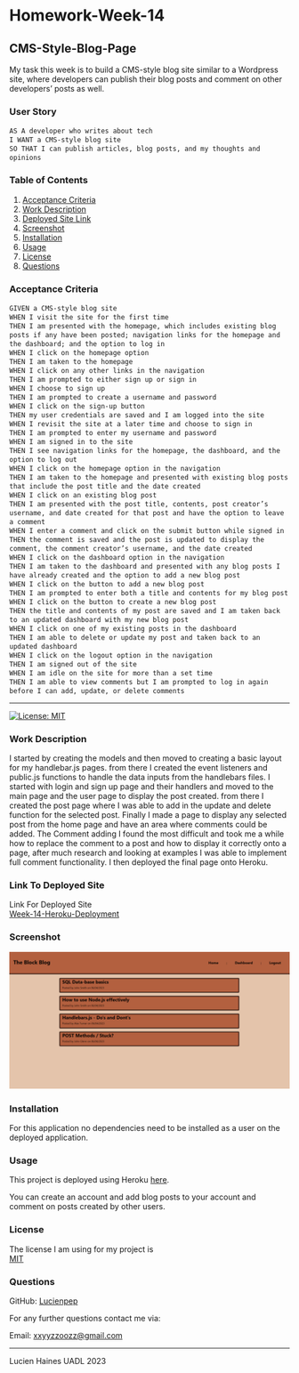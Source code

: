 # Homework-Week-14
## CMS-Style-Blog-Page

My task this week is to build a CMS-style blog site similar to a Wordpress site, where developers can publish their blog posts and comment on other developers’ posts as well.

### User Story
```
AS A developer who writes about tech
I WANT a CMS-style blog site
SO THAT I can publish articles, blog posts, and my thoughts and opinions
```

### Table of Contents
1. [Acceptance Criteria](#acceptance-criteria)
2. [Work Description](#work-description)
3. [Deployed Site Link](#link-to-deployed-site)
4. [Screenshot](#screenshot)
5. [Installation](#installation)
6. [Usage](#usage)
7. [License](#license)
8. [Questions](#questions)

### Acceptance Criteria
```
GIVEN a CMS-style blog site
WHEN I visit the site for the first time
THEN I am presented with the homepage, which includes existing blog posts if any have been posted; navigation links for the homepage and the dashboard; and the option to log in
WHEN I click on the homepage option
THEN I am taken to the homepage
WHEN I click on any other links in the navigation
THEN I am prompted to either sign up or sign in
WHEN I choose to sign up
THEN I am prompted to create a username and password
WHEN I click on the sign-up button
THEN my user credentials are saved and I am logged into the site
WHEN I revisit the site at a later time and choose to sign in
THEN I am prompted to enter my username and password
WHEN I am signed in to the site
THEN I see navigation links for the homepage, the dashboard, and the option to log out
WHEN I click on the homepage option in the navigation
THEN I am taken to the homepage and presented with existing blog posts that include the post title and the date created
WHEN I click on an existing blog post
THEN I am presented with the post title, contents, post creator’s username, and date created for that post and have the option to leave a comment
WHEN I enter a comment and click on the submit button while signed in
THEN the comment is saved and the post is updated to display the comment, the comment creator’s username, and the date created
WHEN I click on the dashboard option in the navigation
THEN I am taken to the dashboard and presented with any blog posts I have already created and the option to add a new blog post
WHEN I click on the button to add a new blog post
THEN I am prompted to enter both a title and contents for my blog post
WHEN I click on the button to create a new blog post
THEN the title and contents of my post are saved and I am taken back to an updated dashboard with my new blog post
WHEN I click on one of my existing posts in the dashboard
THEN I am able to delete or update my post and taken back to an updated dashboard
WHEN I click on the logout option in the navigation
THEN I am signed out of the site
WHEN I am idle on the site for more than a set time
THEN I am able to view comments but I am prompted to log in again before I can add, update, or delete comments
```

---
[![License: MIT](https://img.shields.io/badge/License-MIT-yellow.svg)](https://opensource.org/licenses/MIT)

### Work Description
I started by creating the models and then moved to creating a basic layout for my handlebar.js pages. from there I created the event listeners and public.js functions to handle the data inputs from the handlebars files. I started with login and sign up page and their handlers and moved to the main page and the user page to display the post created. from there I created the post page where I was able to add in the update and delete function for the selected post. Finally I made a page to display any selected post from the home page and have an area where comments could be added. The Comment adding I found the most difficult and took me a while how to replace the comment to a post and how to display it correctly onto a page, after much research and looking at examples I was able to implement full comment functionality. I then deployed the final page onto Heroku.

### Link To Deployed Site

Link For Deployed Site<br>[Week-14-Heroku-Deployment](https://block-blog.herokuapp.com/)

### Screenshot

![Block Blog](./assets/Screenshot14.png)

### Installation

For this application no dependencies need to be installed as a user on the deployed application.

### Usage

This project is deployed using Heroku [here](https://block-blog.herokuapp.com/).

You can create an account and add blog posts to your account and comment on posts created by other users.

### License

The license I am using for my project is<br>[MIT](https://opensource.org/licenses/MIT)

### Questions

GitHub: [Lucienpep](https://github.com/Lucienpep)<br>

For any further questions contact me via:

Email: <xxyyzzoozz@gmail.com>

---
Lucien Haines UADL 2023